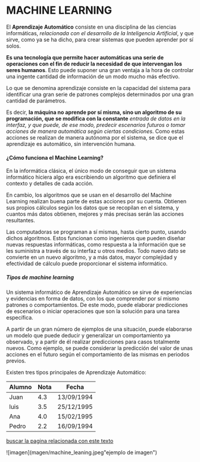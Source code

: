 # MACHINE LEARNING

El **Aprendizaje Automático** consiste en una disciplina de las ciencias informáticas, *relacionada con el desarrollo de la Inteligencia Artificial*, y que sirve, como ya se ha dicho, para crear sistemas que pueden aprender por sí solos.

**Es una tecnología que permite hacer automáticas una serie de operaciones con el fin de reducir la necesidad de que intervengan los seres humanos**. Esto puede suponer una gran ventaja a la hora de controlar una ingente cantidad de información de un modo mucho más efectivo.

Lo que se denomina aprendizaje consiste en la capacidad del sistema para identificar una gran serie de patrones complejos determinados por una gran cantidad de parámetros.

Es decir, **la máquina no aprende por sí misma, sino un algoritmo de su programación, que se modifica con la constante** *entrada de datos en la interfaz, y que puede, de ese modo, predecir escenarios futuros o tomar acciones de manera automática según ciertas condiciones*. Como estas acciones se realizan de manera autónoma por el sistema, se dice que el aprendizaje es automático, sin intervención humana.

#### ¿Cómo funciona el Machine Learning?

En la informática clásica, el único modo de conseguir que un sistema informático hiciera algo era escribiendo un algoritmo que definiera el contexto y detalles de cada acción.

En cambio, los algoritmos que se usan en el desarrollo del Machine Learning realizan buena parte de estas acciones por su cuenta. Obtienen sus propios cálculos según los datos que se recopilan en el sistema, y cuantos más datos obtienen, mejores y más precisas serán las acciones resultantes.

Las computadoras se programan a sí mismas, hasta cierto punto, usando dichos algoritmos. Estos funcionan como ingenieros que pueden diseñar nuevas respuestas informáticas, como respuesta a la información que se les suministra a través de su interfaz u otros medios. Todo nuevo dato se convierte en un nuevo algoritmo, y a más datos, mayor complejidad y efectividad de cálculo puede proporcionar el sistema informático.

##### Tipos de machine learning

Un sistema informático de Aprendizaje Automático se sirve de experiencias y evidencias en forma de datos, con los que comprender por sí mismo patrones o comportamientos. De este modo, puede elaborar predicciones de escenarios o iniciar operaciones que son la solución para una tarea específica.

A partir de un gran número de ejemplos de una situación, puede elaborarse un modelo que puede deducir y generalizar un comportamiento ya observado, y a partir de él realizar predicciones para casos totalmente nuevos. Como ejemplo, se puede considerar la predicción del valor de unas acciones en el futuro según el comportamiento de las mismas en periodos previos.

Existen tres tipos principales de Aprendizaje Automático:

Alumno|Nota|Fecha
---|---|---
Juan|4.3|13/09/1994
luis|3.5|25/12/1995
Ana|4.0|15/02/1995
Pedro|2.2|16/09/1994


[buscar la pagina relacionada con este texto](https://www.apd.es/que-es-machine-learning/)




![imagen](magen/machine_leaning.jpeg"ejemplo de imagen")
